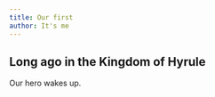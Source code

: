 ```yaml
---
title: Our first
author: It's me
---
```


## Long ago in the Kingdom of Hyrule

Our hero wakes up.

